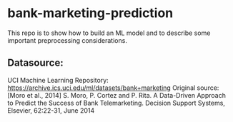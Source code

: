 # bank-marketing-prediction
This repo is to show how to build an ML model and to describe some important preprocessing considerations.  

## Datasource:
UCI Machine Learning Repository: https://archive.ics.uci.edu/ml/datasets/bank+marketing
Original source:[Moro et al., 2014] S. Moro, P. Cortez and P. Rita. A Data-Driven Approach to Predict the Success of Bank Telemarketing. Decision Support Systems, Elsevier, 62:22-31, June 2014 
